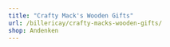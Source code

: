 ```yaml
---
title: "Crafty Mack's Wooden Gifts"
url: /billericay/crafty-macks-wooden-gifts/
shop: Andenken
---
```

